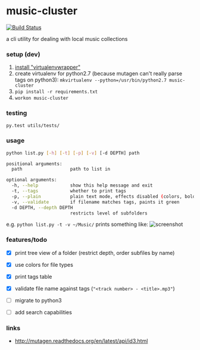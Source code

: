 # music-cluster

[![Build Status](https://api.travis-ci.org/oleksmarkh/music-cluster.svg)](https://travis-ci.org/oleksmarkh/music-cluster)

a cli utility for dealing with local music collections


### setup (dev)

1. [install "virtualenvwrapper"](http://virtualenvwrapper.readthedocs.org/en/latest/install.html#basic-installation)
2. create virtualenv for python2.7 (because mutagen can't really parse tags on python3): `mkvirtualenv --python=/usr/bin/python2.7 music-cluster`
3. `pip install -r requirements.txt`
4. `workon music-cluster`


### testing

```bash
py.test utils/tests/

```


### usage

``` bash
python list.py [-h] [-t] [-p] [-v] [-d DEPTH] path

positional arguments:
  path                  path to list in

optional arguments:
  -h, --help            show this help message and exit
  -t, --tags            whether to print tags
  -p, --plain           plain text mode, effects disabled (colors, bold)
  -v, --validate        if filename matches tags, paints it green
  -d DEPTH, --depth DEPTH
                        restricts level of subfolders

```
e.g. `python list.py -t -v ~/Music/` prints something like:
![screenshot](https://raw.githubusercontent.com/oleksmarkh/oleksmarkh.github.io/master/uploads/music_cluster_screenshot.png)


### features/todo

- [x] print tree view of a folder (restrict depth, order subfiles by name)
- [x] use colors for file types
- [x] print tags table
- [x] validate file name against tags (`"<track number> - <title>.mp3"`)
- [ ] migrate to python3
- [ ] add search capabilities


### links

* http://mutagen.readthedocs.org/en/latest/api/id3.html
